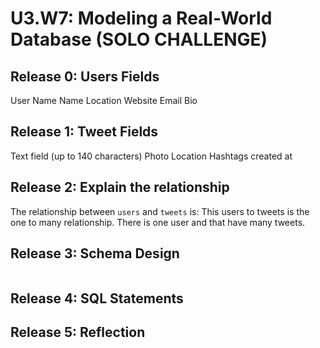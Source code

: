 # U3.W7: Modeling a Real-World Database (SOLO CHALLENGE)

## Release 0: Users Fields
User Name
Name
Location
Website
Email
Bio

## Release 1: Tweet Fields
Text field (up to 140 characters)
Photo
Location
Hashtags
created at

## Release 2: Explain the relationship
The relationship between `users` and `tweets` is: 
This users to tweets is the one to many relationship. There is one user and that have many tweets.

## Release 3: Schema Design
<img src="">

## Release 4: SQL Statements
<!-- Include your SQL Statements. How can you make markdown files show blocks of code? -->

## Release 5: Reflection
<!-- Be sure to add your reflection here!!! -->